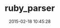 ---
layout: post
title:  "ruby_parser"
repo:   "seattlerb/ruby_parser"
date:   2015-02-18 10:45:28
gemurl: https://github.com/seattlerb/ruby_parser
---